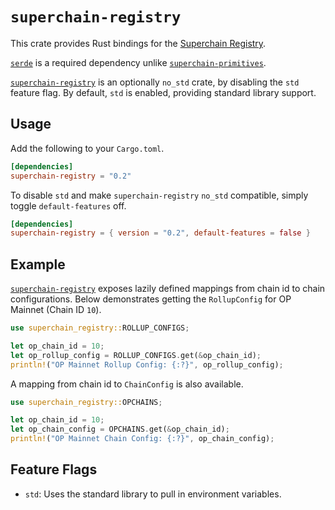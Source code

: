 # `superchain-registry`

This crate provides Rust bindings for the [Superchain Registry][sr].

[`serde`][s] is a required dependency unlike [`superchain-primitives`][sp].

[`superchain-registry`][scr] is an optionally `no_std` crate, by disabling
the `std` feature flag. By default, `std` is enabled, providing standard
library support.

## Usage

Add the following to your `Cargo.toml`.

```toml
[dependencies]
superchain-registry = "0.2"
```

To disable `std` and make `superchain-registry` `no_std` compatible,
simply toggle `default-features` off.

```toml
[dependencies]
superchain-registry = { version = "0.2", default-features = false }
```

## Example

[`superchain-registry`][scr] exposes lazily defined mappings from chain id
to chain configurations. Below demonstrates getting the `RollupConfig` for
OP Mainnet (Chain ID `10`).

```rust
use superchain_registry::ROLLUP_CONFIGS;

let op_chain_id = 10;
let op_rollup_config = ROLLUP_CONFIGS.get(&op_chain_id);
println!("OP Mainnet Rollup Config: {:?}", op_rollup_config);
```

A mapping from chain id to `ChainConfig` is also available.

```rust
use superchain_registry::OPCHAINS;

let op_chain_id = 10;
let op_chain_config = OPCHAINS.get(&op_chain_id);
println!("OP Mainnet Chain Config: {:?}", op_chain_config);
```

## Feature Flags

- `std`: Uses the standard library to pull in environment variables.


<!-- Hyperlinks -->

[sp]: ../primitives

[s]: https://crates.io/crates/serde
[sr]: https://github.com/anton-rs/superchain
[scr]: https://crates.io/crates/superchain-registry
